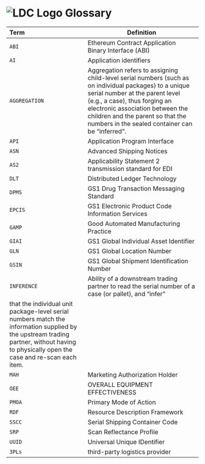 # ![LDC Logo](99_images/LDC_32_32.ico) Glossary

| Term      | Definition                                                                                |
| :---      | ---                                                                                       |
| `ABI`     | Ethereum Contract Application Binary Interface (ABI)                                      |
| `AI`      | Application identifiers                                                                   |
| `AGGREGATION` | Aggregation refers to assigning child-level serial numbers (such as on individual packages) to a unique serial number at the parent level (e.g., a case), thus forging an electronic association between the children and the parent so that the numbers in the sealed container can be “inferred”.              |
| `API`     | Application Program Interface                                                             |
| `ASN`     | Advanced Shipping Notices                                                                 |
| `AS2`     | Applicability Statement 2 transmission standard for EDI                                   |
| `DLT`     | Distributed Ledger Technology                                                             |
| `DPMS`    | GS1 Drug Transaction Messaging Standard                                                   |
| `EPCIS`   | GS1 Electronic Product Code Information Services                                          |
| `GAMP`    | Good Automated Manufacturing Practice                                                     |
| `GIAI`    | GS1 Global Individual Asset Identifier                                                    |
| `GLN`     | GS1 Global Location Number                                                                |
| `GSIN`    | GS1 Global Shipment Identification Number                                                 |
| `INFERENCE`   | Ability of a downstream trading partner to read the serial number of a case (or pallet), and “infer”
that the individual unit package-level serial numbers match the information supplied by the upstream trading partner, without having to physically open the case and re-scan each item.                                                                                                   |
| `MAH`     | Marketing Authorization Holder                                                            |
| `OEE`     | OVERALL EQUIPMENT EFFECTIVENESS                                                           |
| `PMOA`    | Primary Mode of Action                                                                    |
| `RDF`     | Resource Description Framework                                                            |
| `SSCC`    | Serial Shipping Container Code                                                            |
| `SRP`     | Scan Reflectance Profile                                                                  |
| `UUID`    | Universal Unique IDentifier                                                               |
| `3PLs`    | third-party logistics provider                                                            |
